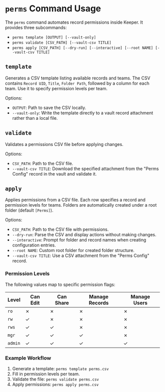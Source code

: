 # `perms` Command Usage

The `perms` command automates record permissions inside Keeper. It provides three subcommands:

- `perms template [OUTPUT] [--vault-only]`
- `perms validate [CSV_PATH] [--vault-csv TITLE]`
- `perms apply [CSV_PATH] [--dry-run] [--interactive] [--root NAME] [--vault-csv TITLE]`

## `template`
Generates a CSV template listing available records and teams. The CSV contains `Record UID`, `Title`, `Folder Path`, followed by a column for each team. Use it to specify permission levels per team.

Options:
- `OUTPUT`: Path to save the CSV locally.
- `--vault-only`: Write the template directly to a vault record attachment rather than a local file.

## `validate`
Validates a permissions CSV file before applying changes.

Options:
- `CSV_PATH`: Path to the CSV file.
- `--vault-csv TITLE`: Download the specified attachment from the "Perms Config" record in the vault and validate it.

## `apply`
Applies permissions from a CSV file. Each row specifies a record and permission levels for teams. Folders are automatically created under a root folder (default `[Perms]`).

Options:
- `CSV_PATH`: Path to the CSV file with permissions.
- `--dry-run`: Parse the CSV and display actions without making changes.
- `--interactive`: Prompt for folder and record names when creating configuration entries.
- `--root NAME`: Custom root folder for created folder structure.
- `--vault-csv TITLE`: Use a CSV attachment from the "Perms Config" record.

### Permission Levels
The following values map to specific permission flags:

| Level | Can Edit | Can Share | Manage Records | Manage Users |
|-------|---------|-----------|----------------|--------------|
| `ro`  | ✗       | ✗         | ✗              | ✗            |
| `rw`  | ✓       | ✗         | ✗              | ✗            |
| `rws` | ✓       | ✓         | ✗              | ✗            |
| `mgr` | ✓       | ✓         | ✓              | ✗            |
| `admin` | ✓     | ✓         | ✓              | ✓            |

### Example Workflow
1. Generate a template: `perms template perms.csv`
2. Fill in permission levels per team.
3. Validate the file: `perms validate perms.csv`
4. Apply permissions: `perms apply perms.csv`

